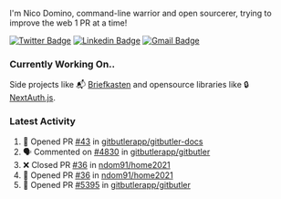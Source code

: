 
I'm Nico Domino, command-line warrior and open sourcerer, trying to improve the web 1 PR at a time!

[![Twitter Badge](https://img.shields.io/badge/-@ndom91-1ca0f1?style=flat-square&labelColor=1ca0f1&logo=twitter&logoColor=white&link=https://twitter.com/ndom91)](https://twitter.com/ndom91) [![Linkedin Badge](https://img.shields.io/badge/-ndom91-blue?style=flat-square&logo=Linkedin&logoColor=white&link=https://www.linkedin.com/in/ndom91/)](https://www.linkedin.com/in/ndom91/) [![Gmail Badge](https://img.shields.io/badge/-yo@ndo.dev-c14438?style=flat-square&logo=mail.ru&logoColor=white&link=mailto:yo@ndo.dev)](mailto:yo@ndo.dev)

### Currently Working On..

Side projects like 📬 [Briefkasten](https://briefkastenhq.com) and opensource libraries like 🔒 [NextAuth.js](https://github.com/nextauthjs/next-auth).

<!--START_SECTION_PROFILE_VIEWS:readme-info-->
<!--END_SECTION_PROFILE_VIEWS:readme-info-->

<!--START_SECTION_DAILY_COMMIT:readme-info-->
<!--END_SECTION_DAILY_COMMIT:readme-info-->

<!--START_SECTION_WEEKLY_COMMIT:readme-info-->
<!--END_SECTION_WEEKLY_COMMIT:readme-info-->

### Latest Activity

<!--START_SECTION:activity-->
1. 💪 Opened PR [#43](https://github.com/gitbutlerapp/gitbutler-docs/pull/43) in [gitbutlerapp/gitbutler-docs](https://github.com/gitbutlerapp/gitbutler-docs)
2. 🗣 Commented on [#4830](https://github.com/gitbutlerapp/gitbutler/issues/4830#issuecomment-2452345532) in [gitbutlerapp/gitbutler](https://github.com/gitbutlerapp/gitbutler)
3. ❌ Closed PR [#36](https://github.com/ndom91/home2021/pull/36) in [ndom91/home2021](https://github.com/ndom91/home2021)
4. 💪 Opened PR [#36](https://github.com/ndom91/home2021/pull/36) in [ndom91/home2021](https://github.com/ndom91/home2021)
5. 💪 Opened PR [#5395](https://github.com/gitbutlerapp/gitbutler/pull/5395) in [gitbutlerapp/gitbutler](https://github.com/gitbutlerapp/gitbutler)
<!--END_SECTION:activity-->
